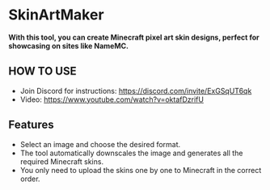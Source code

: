 # SkinArtMaker

**With this tool, you can create Minecraft pixel art skin designs, perfect for showcasing on sites like NameMC.**

## HOW TO USE
- Join Discord for instructions: https://discord.com/invite/ExGSqUT6qk
- Video: https://www.youtube.com/watch?v=oktafDzrifU


## Features
- Select an image and choose the desired format.
- The tool automatically downscales the image and generates all the required Minecraft skins.
- You only need to upload the skins one by one to Minecraft in the correct order.




